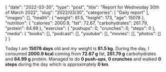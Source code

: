 {
    "date": "2022-03-30",
    "type": "post",
    "title": "Report for Wednesday 30th of March 2022",
    "slug": "2022\/03\/30",
    "categories": [
        "Daily report"
    ],
    "images": [],
    "health": {
        "weight": 81.5,
        "height": 173,
        "age": 15078
    },
    "nutrition": {
        "calories": 2000.9,
        "fat": 72.67,
        "carbohydrates": 261.79,
        "protein": 64.99
    },
    "exercise": {
        "pushups": 0,
        "crunches": 0,
        "steps": 0
    },
    "media": {
        "books": [],
        "podcast": [],
        "youtube": [],
        "movies": [],
        "photos": []
    }
}

Today I am <strong>15078 days</strong> old and my weight is <strong>81.5 kg</strong>. During the day, I consumed <strong>2000.9 kcal</strong> coming from <strong>72.67 g</strong> fat, <strong>261.79 g</strong> carbohydrates and <strong>64.99 g</strong> protein. Managed to do <strong>0 push-ups</strong>, <strong>0 crunches</strong> and walked <strong>0 steps</strong> during the day which is approximately <strong>0 km</strong>.
